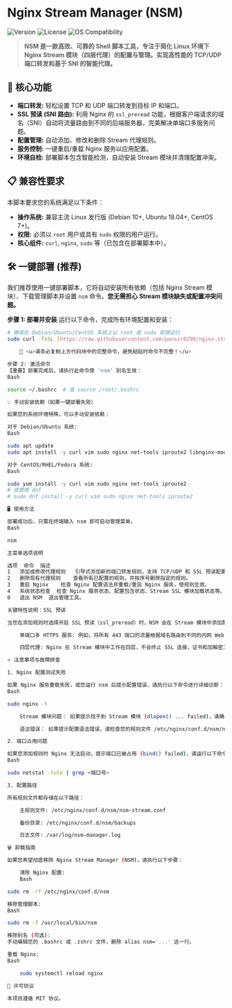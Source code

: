 # Nginx Stream Manager (NSM)

![Version](https://img.shields.io/badge/Version-1.0.1%20(Stable)-blue)
![License](https://img.shields.io/github/license/pansir0290/nginx-stream-manager?color=orange)
![OS Compatibility](https://img.shields.io/badge/OS-Debian%20%7C%20Ubuntu%20%7C%20CentOS-green)

> **NSM 是一款高效、可靠的 Shell 脚本工具，专注于简化 Linux 环境下 Nginx Stream 模块（四层代理）的配置与管理。实现高性能的 TCP/UDP 端口转发和基于 SNI 的智能代理。**

## 🚀 核心功能

* **端口转发:** 轻松设置 TCP 和 UDP 端口转发到目标 IP 和端口。
* **SSL 预读 (SNI 路由):** 利用 Nginx 的 `ssl_preread` 功能，根据客户端请求的域名（SNI）自动将流量路由到不同的后端服务器，完美解决单端口多服务问题。
* **配置管理:** 自动添加、修改和删除 Stream 代理规则。
* **服务控制:** 一键重启/重载 Nginx 服务以应用配置。
* **环境自检:** 部署脚本包含智能检测，自动安装 Stream 模块并清理配置冲突。

## 📋 兼容性要求

本脚本要求您的系统满足以下条件：

* **操作系统:** 兼容主流 Linux 发行版 (Debian 10+, Ubuntu 18.04+, CentOS 7+)。
* **权限:** 必须以 `root` 用户或具有 `sudo` 权限的用户运行。
* **核心组件:** `curl`, `nginx`, `sudo` 等（已包含在部署脚本中）。

## 🛠️ 一键部署 (推荐)

我们推荐使用一键部署脚本，它将自动安装所有依赖（包括 Nginx Stream 模块）、下载管理脚本并设置 `nsm` 命令。**您无需担心 Stream 模块缺失或配置冲突问题。**

**步骤 1: 部署并安装**
运行以下命令，完成所有环境配置和安装：

```bash
# 确保在 Debian/Ubuntu/CentOS 系统上以 root 或 sudo 权限运行
sudo curl -fsSL [https://raw.githubusercontent.com/pansir0290/nginx-stream-manager/main/deploy.sh](https://raw.githubusercontent.com/pansir0290/nginx-stream-manager/main/deploy.sh) | bash

    🛑 <u>请务必复制上方代码块中的完整命令，避免粘贴时命令不完整！</u>

步骤 2: 激活命令
【重要】部署完成后，请执行此命令使 'nsm' 别名生效：
Bash

source ~/.bashrc  # 或 source /root/.bashrc

💡 手动安装依赖（如果一键部署失败）

如果您的系统环境特殊，可以手动安装依赖：

对于 Debian/Ubuntu 系统:
Bash

sudo apt update
sudo apt install -y curl vim sudo nginx net-tools iproute2 libnginx-mod-stream

对于 CentOS/RHEL/Fedora 系统:
Bash

sudo yum install -y curl vim sudo nginx net-tools iproute2
# 或使用 dnf
# sudo dnf install -y curl vim sudo nginx net-tools iproute2

🖥️ 使用方法

部署成功后，只需在终端输入 nsm 即可启动管理菜单。
Bash

nsm

主菜单选项说明

选项	命令	描述
1	添加或修改代理规则	引导式添加新的端口转发规则，支持 TCP/UDP 和 SSL 预读配置。
2	删除现有代理规则	查看所有已配置的规则，并按序号删除指定的规则。
3	重启 Nginx	检查 Nginx 配置语法并重载/重启 Nginx 服务，使规则生效。
4	系统状态检查	检查 Nginx 服务状态、配置包含状态、Stream SSL 模块加载状态等。
0	退出 NSM	退出管理工具。

关键特性说明：SSL 预读

当您在添加规则时选择开启 SSL 预读（ssl_preread）时，NSM 会在 Stream 模块中添加配置，让 Nginx 能够读取 SSL 握手时的 SNI 域名信息，从而实现：

    单端口多 HTTPS 服务: 例如，将所有 443 端口的流量根据域名路由到不同的内网 Web 服务器。

    四层代理: Nginx 在 Stream 模块中工作在四层，不会终止 SSL 连接，证书和加解密工作仍在后端服务器上完成。

⭐ 注意事项与故障排查

1. Nginx 配置测试失败

如果 Nginx 服务重载失败，或您运行 nsm 后提示配置错误，请执行以下命令进行详细诊断：
Bash

sudo nginx -t

    Stream 模块问题： 如果提示找不到 Stream 模块 (dlopen() ... failed)，请确认您使用了最新的 deploy.sh，它会自动安装 libnginx-mod-stream 并清理配置冲突。

    语法错误： 如果提示配置语法错误，请检查您的规则文件 /etc/nginx/conf.d/nsm/nsm-stream.conf，确保没有多余或缺失的花括号 {} 或分号 ;。

2. 端口占用问题

如果您添加规则时 Nginx 无法启动，提示端口已被占用 (bind() failed)，请运行以下命令检查哪个进程占用了该端口：
Bash

sudo netstat -tuln | grep <端口号>

3. 配置路径

所有规则文件都存储在以下路径：

    主规则文件: /etc/nginx/conf.d/nsm/nsm-stream.conf

    备份目录: /etc/nginx/conf.d/nsm/backups

    日志文件: /var/log/nsm-manager.log

🗑️ 卸载指南

如果您希望彻底移除 Nginx Stream Manager (NSM)，请执行以下步骤：

    清除 Nginx 配置:
    Bash

sudo rm -rf /etc/nginx/conf.d/nsm

移除管理脚本:
Bash

sudo rm -f /usr/local/bin/nsm

移除别名 (可选):
手动编辑您的 .bashrc 或 .zshrc 文件，删除 alias nsm='...' 这一行。

重载 Nginx:
Bash

    sudo systemctl reload nginx

📜 许可协议

本项目遵循 MIT 协议。
